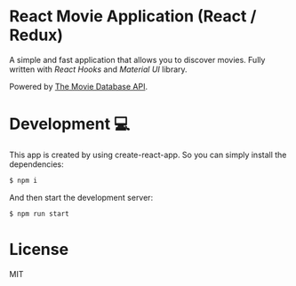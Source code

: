 # React Movie Application (React / Redux)
A simple and fast application that allows you to discover movies. Fully written with *React Hooks* and *Material UI* library.

Powered by [The Movie Database API](https://developers.themoviedb.org/3/getting-started/introduction).

# Development 💻
This app is created by using create-react-app. 
So you can simply install the dependencies:
```bash
$ npm i
```
And then start the development server:
```bash
$ npm run start 
```

# License 
MIT
